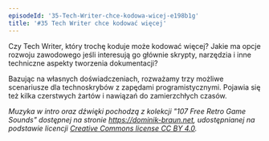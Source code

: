 ```yaml
---
episodeId: '35-Tech-Writer-chce-kodowa-wicej-e198b1g'
title: '#35 Tech Writer chce kodować więcej'
---
```


Czy Tech Writer, który trochę koduje może kodować więcej? Jakie ma opcje rozwoju
zawodowego jeśli interesują go głównie skrypty, narzędzia i inne techniczne
aspekty tworzenia dokumentacji?

Bazując na własnych doświadczeniach, rozważamy trzy możliwe scenariusze dla
technoskrybów z zapędami programistycznymi. Pojawia się też kilka czerstwych
żartów i nawiązań do zamierzchłych czasów.

_Muzyka w intro oraz dźwięki pochodzą z kolekcji "107 Free Retro Game Sounds"
dostępnej na stronie <https://dominik-braun.net>, udostępnianej na podstawie
licencji
[Creative Commons license CC BY 4.0](https://creativecommons.org/licenses/by/4.0/)._
